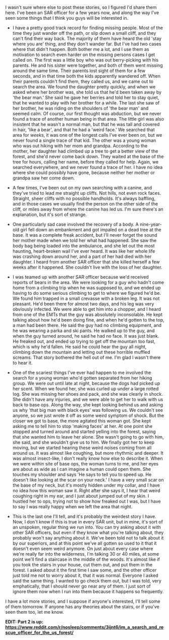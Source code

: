 I wasn't sure where else to post these stories, so I figured I'd share them here. I've been an SAR officer for a few years now, and along the way I've seen some things that I think you guys will be interested in. 

* I have a pretty good track record for finding missing people. Most of the time they just wander off the path, or slip down a small cliff, and they can't find their way back. The majority of them have heard the old 'stay where you are' thing, and they don't wander far. But I've had two cases where that didn't happen. Both bother me a lot, and I use them as motivation to search even harder on the missing persons cases I get called on. 
The first was a little boy who was out berry-picking with his parents. He and his sister were together, and both of them went missing around the same time. Their parents lost sight of them for a few seconds, and in that time both the kids apparently wandered off. When their parents couldn't find them, they called us, and we came out to search the area. We found the daughter pretty quickly, and when we asked where her brother was, she told us that he'd been taken away by 'the bear man.' She said he gave her berries and told her to stay quiet, that he wanted to play with her brother for a while. The last she saw of her brother, he was riding on the shoulders of 'the bear man' and seemed calm. Of course, our first thought was abduction, but we never found a trace of another human being in that area. The little girl was also insistent that he wasn't a normal man, but that he was tall and covered in hair, 'like a bear', and that he had a 'weird face.' We searched that area for *weeks*, it was one of the longest calls I've ever been on, but we never found a single trace of that kid. 
The other was a young woman who was out hiking with her mom and grandpa. According to the mother, her daughter had climbed up a tree to get a better view of the forest, and she'd never come back down. They waited at the base of the tree for hours, calling her name, before they called for help. Again, we searched everywhere, and we never found a trace of her. I have no idea where she could possibly have gone, because neither her mother or grandpa saw her come down.

* A few times, I've been out on my own searching with a canine, and they've tried to lead me straight up cliffs. Not hills, not even rock faces. Straight, sheer cliffs with no possible handholds. It's always baffling, and in those cases we usually find the person on the other side of the cliff, or miles away from where the canine has led us. I'm sure there's an explanation, but it's sort of strange.

* One particularly sad case involved the recovery of a body. A nine-year-old girl fell down an embankment and got impaled on a dead tree at the base. It was a complete freak accident, but I'll never forget the sound her mother made when we told her what had happened. She saw the body bag being loaded into the ambulance, and she let out the most haunting, heart-broken wail I've ever heard. It was like her whole life was crashing down around her, and a part of her had died with her daughter. I heard from another SAR officer that she killed herself a few weeks after it happened. She couldn't live with the loss of her daughter.

* I was teamed up with another SAR officer because we'd received reports of bears in the area. We were looking for a guy who hadn't come home from a climbing trip when he was supposed to, and we ended up having to do some serious climbing to get to where we figured he'd be. We found him trapped in a small crevasse with a broken leg. It was not pleasant. He'd been there for almost two days, and his leg was very obviously infected. We were able to get him into a chopper, and I heard from one of the EMTs that the guy was absolutely inconsolable. He kept talking about how he'd been doing fine, and when he'd gotten to the top, a man had been there. He said the guy had no climbing equipment, and he was wearing a parka and ski pants. He walked up to the guy, and when the guy turned around, he said he had no face. It was just blank. He freaked out, and ended up trying to get off the mountain too fast, which is why he'd fallen. He said he could hear the guy all night, climbing down the mountain and letting out these horrible muffled screams. That story bothered the hell out of me. I'm glad I wasn't there to hear it. 

* One of the scariest things I've ever had happen to me involved the search for a young woman who'd gotten separated from her hiking group. We were out until late at night, because the dogs had picked up her scent. When we found her, she was curled up under a large rotted log. She was missing her shoes and pack, and she was clearly in shock. She didn't have any injuries, and we were able to get her to walk with us back to base ops. Along the way, she kept looking behind us and asking us why 'that big man with black eyes' was following us. We couldn't see anyone, so we just wrote it off as some weird symptom of shock. But the closer we got to base, the more agitated this woman got. She kept asking me to tell him to stop 'making faces' at her. At one point she stopped and turned around and started yelling into the forest, saying that she wanted him to leave her alone. She wasn't going to go with him, she said, and she wouldn't give us to him. We finally got her to keep moving, but we started hearing these weird noises coming from all around us. It was almost like coughing, but more rhythmic and deeper. It was almost insect-like, I don't really know how else to describe it. When we were within site of base ops, the woman turns to me, and her eyes are about as wide as I can imagine a human could open them. She touches my shoulder and says 'He says to tell you to speed up. He doesn't like looking at the scar on your neck.' I have a very small scar on the base of my neck, but it's mostly hidden under my collar, and I have no idea how this woman saw it. Right after she says it, I hear that weird coughing right in my ear, and I just about jumped out of my skin. I hustled her to ops, trying not to show how freaked out I was, but I have to say I was really happy when we left the area that night.

* This is the last one I'll tell, and it's probably the weirdest story I have. Now, I don't know if this is true in every SAR unit, but in mine, it's sort of an unspoken, regular thing we run into. You can try asking about it with other SAR officers, but even if they know what you're talking about, they probably won't say anything about it. We've been told not to talk about it by our superiors, and at this point we've all gotten so used to it that it doesn't even seem weird anymore.
On just about every case where we're really far into the wilderness, I'm talking 30 or 40 miles, at some point we'll find a staircase in the middle of the woods. It's almost like if you took the stairs in your house, cut them out, and put them in the forest. I asked about it the first time I saw some, and the other officer just told me not to worry about it, that it was normal. Everyone I asked said the same thing. I wanted to go check them out, but I was told, very emphatically, that I should never go near any of them. I just sort of ignore them now when I run into them because it happens so frequently. 

I have a lot more stories, and I suppose if anyone's interested, I'll tell some of them tomorrow. If anyone has any theories about the stairs, or if you've seen them too, let me know. 

**EDIT: Part 2 is up: https://www.reddit.com/r/nosleep/comments/3ijnt6/im_a_search_and_rescue_officer_for_the_us_forest/**